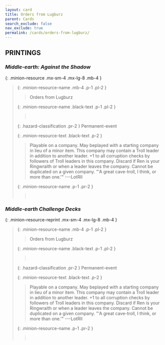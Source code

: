 ```yaml
---
layout: card
title: Orders from Lugburz
parent: Cards
search_exclude: false
nav_exclude: true
permalink: /cards/orders-from-lugburz/
---
```


## PRINTINGS


### _Middle-earth: Against the Shadow_

{: .minion-resource .mx-sm-4 .mx-lg-8 .mb-4 }
> {: .minion-resource-name .mb-4 .p-1 .pl-2 }
> > <div class="hazard-mp"></div>
> > <div class="card-name">Orders from Lugburz</div>
>
> {: .minion-resource-name .black-text .p-1 .pl-2 }
> > &nbsp;
>
> {: .hazard-classification .pr-2 }
> Permanent-event
>
> {: .minion-resource-text .black-text .p-2 }
> > Playable on a company. May beplayed with a starting company in lieu of a minor item. This company may contain a Troll leader in addition to another leader. +1 to all corruption checks by followers of Troll leaders in this company. Discard if Ren is your Ringwraith or when a leader leaves the company. Cannot be duplicated on a given company.  "'A great cave-troll, I think, or more than one.'" ---LotRII 
> 
> {: .minion-resource-name .p-1 .pr-2 }
> > <div class="card-shield"></div>
> > <div class="card-corruption-white">&nbsp;</div>

### _Middle-earth Challenge Decks_

{: .minion-resource-reprint .mx-sm-4 .mx-lg-8 .mb-4 }
> {: .minion-resource-name .mb-4 .p-1 .pl-2 }
> > <div class="hazard-mp"></div>
> > <div class="card-name">Orders from Lugburz</div>
>
> {: .minion-resource-name .black-text .p-1 .pl-2 }
> > &nbsp;
>
> {: .hazard-classification .pr-2 }
> Permanent-event
>
> {: .minion-resource-text .black-text .p-2 }
> > Playable on a company. May beplayed with a starting company in lieu of a minor item. This company may contain a Troll leader in addition to another leader. +1 to all corruption checks by followers of Troll leaders in this company. Discard if Ren is your Ringwraith or when a leader leaves the company. Cannot be duplicated on a given company.  "'A great cave-troll, I think, or more than one.'" ---LotRII 
> 
> {: .minion-resource-name .p-1 .pr-2 }
> > <div class="card-shield"></div>
> > <div class="card-corruption-white">&nbsp;</div>
